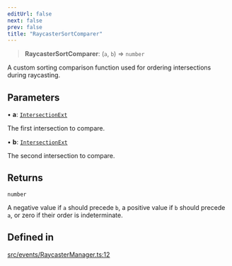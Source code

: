 ```yaml
---
editUrl: false
next: false
prev: false
title: "RaycasterSortComparer"
---
```


> **RaycasterSortComparer**: (`a`, `b`) => `number`

A custom sorting comparison function used for ordering intersections during raycasting.

## Parameters

• **a**: [`IntersectionExt`](/api/interfaces/intersectionext/)

The first intersection to compare.

• **b**: [`IntersectionExt`](/api/interfaces/intersectionext/)

The second intersection to compare.

## Returns

`number`

A negative value if `a` should precede `b`, a positive value if `b` should precede `a`, or zero if their order is indeterminate.

## Defined in

[src/events/RaycasterManager.ts:12](https://github.com/agargaro/three.ez/blob/b06e30e89a1cb80df2de9df7c48590de59a134ce/src/events/RaycasterManager.ts#L12)

